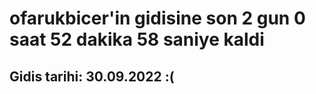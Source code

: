 # ofarukbicer'in gidisine son 2 gun 0 saat 52 dakika 58 saniye kaldi

## Gidis tarihi: 30.09.2022 :(